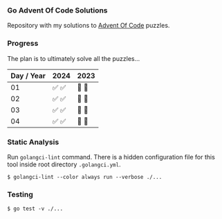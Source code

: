 ### Go Advent Of Code Solutions

Repository with my solutions to [Advent Of Code](https://adventofcode.com) puzzles.

### Progress

The plan is to ultimately solve all the puzzles...

| Day / Year | 2024 | 2023  |
|:-----------|:-----|:------|
| 01         | ✅ ✅  | 🔲 🔲 | 
| 02         | ✅ ✅  | 🔲 🔲 | 
| 03         | ✅ ✅  | 🔲 🔲 | 
| 04         | ✅ ✅  | 🔲 🔲 | 

### Static Analysis

Run `golangci-lint` command. There is a hidden configuration file for this tool inside root directory `.golangci.yml`.

```
$ golangci-lint --color always run --verbose ./...
```

### Testing

```
$ go test -v ./...
```
